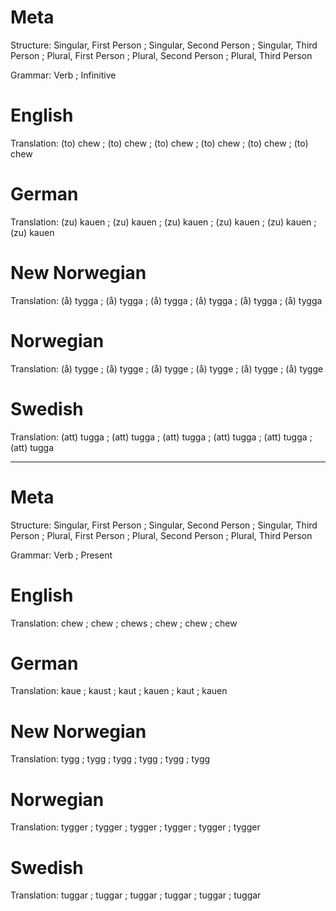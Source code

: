 Meta
====

Structure: Singular, First Person ; Singular, Second Person ; Singular, Third Person ;
           Plural, First Person   ; Plural, Second Person   ; Plural, Third Person

Grammar:   Verb ; Infinitive



English
=======

Translation: (to) chew ; (to) chew ; (to) chew ;
             (to) chew ; (to) chew ; (to) chew



German
======

Translation: (zu) kauen ; (zu) kauen ; (zu) kauen ;
             (zu) kauen ; (zu) kauen ; (zu) kauen



New Norwegian
=============

Translation: (å) tygga ; (å) tygga ; (å) tygga ;
             (å) tygga ; (å) tygga ; (å) tygga



Norwegian
=========

Translation: (å) tygge ; (å) tygge ; (å) tygge ;
             (å) tygge ; (å) tygge ; (å) tygge



Swedish
=======

Translation: (att) tugga ; (att) tugga ; (att) tugga ;
             (att) tugga ; (att) tugga ; (att) tugga



--------------------------------------------------------------------------------

Meta
====

Structure: Singular, First Person ; Singular, Second Person ; Singular, Third Person ;
           Plural, First Person   ; Plural, Second Person   ; Plural, Third Person

Grammar:   Verb ; Present



English
=======

Translation: chew ; chew ; chews ;
             chew ; chew ; chew



German
======

Translation: kaue  ; kaust ; kaut  ;
             kauen ; kaut  ; kauen



New Norwegian
=============

Translation: tygg ; tygg ; tygg ;
             tygg ; tygg ; tygg



Norwegian
=========

Translation: tygger ; tygger ; tygger ;
             tygger ; tygger ; tygger



Swedish
=======

Translation: tuggar ; tuggar ; tuggar ;
             tuggar ; tuggar ; tuggar
